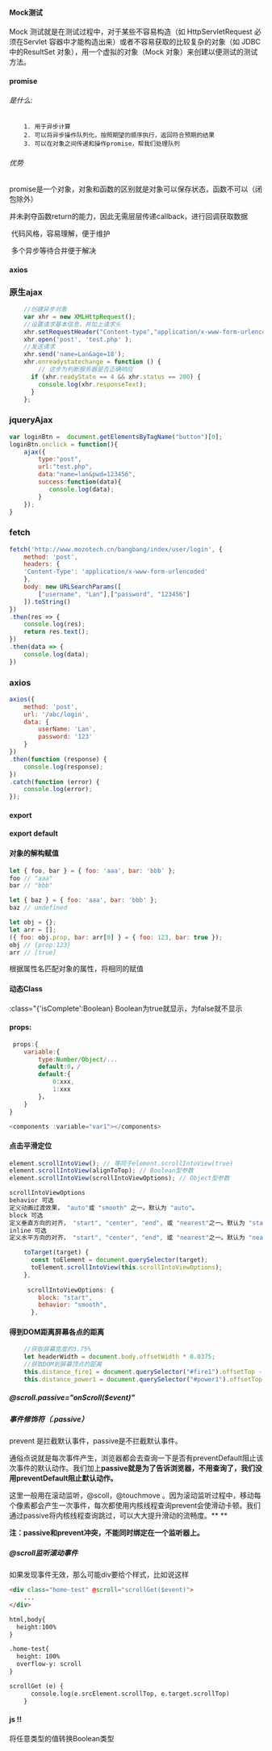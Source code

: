 #### Mock测试

Mock 测试就是在测试过程中，对于某些不容易构造（如 HttpServletRequest 必须在Servlet 容器中才能构造出来）或者不容易获取的比较复杂的对象（如 JDBC 中的ResultSet 对象），用一个虚拟的对象（Mock 对象）来创建以便测试的测试方法。

#### promise

###### 是什么:

		1. 用于异步计算
		2. 可以将异步操作队列化，按照期望的顺序执行，返回符合预期的结果
		3. 可以在对象之间传递和操作promise，帮我们处理队列

###### 优势

​	promise是一个对象，对象和函数的区别就是对象可以保存状态，函数不可以（闭包除外）

​	并未剥夺函数return的能力，因此无需层层传递callback，进行回调获取数据

​	代码风格，容易理解，便于维护

​	多个异步等待合并便于解决



#### axios

### 原生ajax



```javascript
    //创建异步对象  
    var xhr = new XMLHttpRequest();
    //设置请求基本信息，并加上请求头
    xhr.setRequestHeader("Content-type","application/x-www-form-urlencoded");
    xhr.open('post', 'test.php' );
    //发送请求
    xhr.send('name=Lan&age=18');
    xhr.onreadystatechange = function () {
        // 这步为判断服务器是否正确响应
      if (xhr.readyState == 4 && xhr.status == 200) {
        console.log(xhr.responseText);
      } 
    };
```

### jqueryAjax



```javascript
var loginBtn =  document.getElementsByTagName("button")[0];
loginBtn.onclick = function(){
    ajax({
        type:"post",
        url:"test.php",
        data:"name=lan&pwd=123456",
        success:function(data){
           console.log(data);
        }
    });
}
```

### fetch



```javascript
fetch('http://www.mozotech.cn/bangbang/index/user/login', {
    method: 'post',
    headers: {
    'Content-Type': 'application/x-www-form-urlencoded'
    },
    body: new URLSearchParams([
        ["username", "Lan"],["password", "123456"]
    ]).toString()
})
.then(res => {
    console.log(res);
    return res.text();
})
.then(data => {
    console.log(data);
})
```

### axios



```javascript
axios({
    method: 'post',
    url: '/abc/login',
    data: {
        userName: 'Lan',
        password: '123'
    }
})
.then(function (response) {
    console.log(response);
})
.catch(function (error) {
    console.log(error);
});
```

#### export 

#### export default 

#### 对象的解构赋值

```js
let { foo, bar } = { foo: 'aaa', bar: 'bbb' };
foo // "aaa"
bar // "bbb"

let { baz } = { foo: 'aaa', bar: 'bbb' };
baz // undefined

let obj = {};
let arr = [];
({ foo: obj.prop, bar: arr[0] } = { foo: 123, bar: true });
obj // {prop:123}
arr // [true]
```

根据属性名匹配对象的属性，将相同的赋值



#### 动态Class 

:class="{'isComplete':Boolean}  Boolean为true就显示，为false就不显示



####  props:

```js
 props:{
	variable:{
		type:Number/Object/...
		default:0，/
		default:{
			0:xxx,
       	 	1:xxx
		}，
	}
}

<components :variable="var1"></components>
```



#### 点击平滑定位

```js
element.scrollIntoView(); // 等同于element.scrollIntoView(true)
element.scrollIntoView(alignToTop); // Boolean型参数
element.scrollIntoView(scrollIntoViewOptions); // Object型参数

scrollIntoViewOptions
behavior 可选
定义动画过渡效果， "auto"或 "smooth" 之一。默认为 "auto"。
block 可选
定义垂直方向的对齐， "start", "center", "end", 或 "nearest"之一。默认为 "start"。
inline 可选
定义水平方向的对齐， "start", "center", "end", 或 "nearest"之一。默认为 "nearest"。
```

```js
    toTarget(target) {
      const toElement = document.querySelector(target);
      toElement.scrollIntoView(this.scrollIntoViewOptions);
    },
        
     scrollIntoViewOptions: {
        block: "start",
        behavior: "smooth",
      },
```



#### 得到DOM距离屏幕各点的距离

```js
    //获取屏幕宽度的3.75%
    let headerWidth = document.body.offsetWidth * 0.0375;
    //获取DOM到屏幕顶点的距离
    this.distance_fire1 = document.querySelector("#fire1").offsetTop - headerWidth;
    this.distance_power1 = document.querySelector("#power1").offsetTop;
```



##### @scroll.passive="onScroll($event)"

##### 事件修饰符（.passive）

prevent 是拦截默认事件，passive是不拦截默认事件。

通俗点说就是每次事件产生，浏览器都会去查询一下是否有preventDefault阻止该次事件的默认动作。我们加上**passive就是为了告诉浏览器，不用查询了，我们没用preventDefault阻止默认动作。**

 这里一般用在滚动监听，@scoll，@touchmove 。因为滚动监听过程中，移动每个像素都会产生一次事件，每次都使用内核线程查询prevent会使滑动卡顿。我们通过passive将内核线程查询跳过，可以大大提升滑动的流畅度。**
**

**注：passive和prevent冲突，不能同时绑定在一个监听器上。**

##### @scroll监听滚动事件

如果发现事件无效，那么可能div要给个样式，比如说这样

```html
<div class="home-test" @scroll="scrollGet($event)">
    ...
</div>

html,body{
  height:100%
}

.home-test{
  height: 100%
  overflow-y: scroll
}

scrollGet (e) {
      console.log(e.srcElement.scrollTop, e.target.scrollTop)
    }
```



#### js !! 

将任意类型的值转换Boolean类型